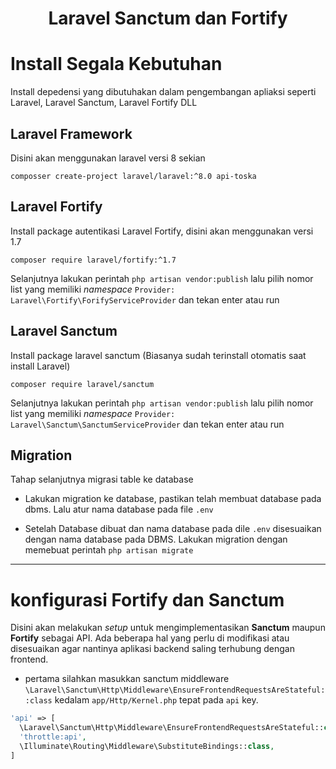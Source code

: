 <h1 align="center"><b>Laravel Sanctum dan Fortify</b></h1>

# Install Segala Kebutuhan

Install depedensi yang dibutuhakan dalam pengembangan apliaksi seperti Laravel, Laravel Sanctum, Laravel Fortify DLL

## Laravel Framework

Disini akan menggunakan laravel versi 8 sekian

`composser create-project laravel/laravel:^8.0 api-toska`

## Laravel Fortify

Install package autentikasi Laravel Fortify, disini akan menggunakan versi 1.7

`composer require laravel/fortify:^1.7`

Selanjutnya lakukan perintah `php artisan vendor:publish` lalu pilih nomor list yang memiliki <i>namespace</i> `Provider: Laravel\Fortify\ForifyServiceProvider` dan tekan enter atau run

## Laravel Sanctum

Install package laravel sanctum (Biasanya sudah terinstall otomatis saat install Laravel)

`composer require laravel/sanctum`

Selanjutnya lakukan perintah `php artisan vendor:publish` lalu pilih nomor list yang memiliki <i>namespace</i> `Provider: Laravel\Sanctum\SanctumServiceProvider` dan tekan enter atau run

## Migration

Tahap selanjutnya migrasi table ke database

-   Lakukan migration ke database, pastikan telah membuat database pada dbms. Lalu atur nama database pada file `.env`

-   Setelah Database dibuat dan nama database pada dile `.env` disesuaikan dengan nama database pada DBMS. Lakukan migration dengan memebuat perintah `php artisan migrate`

<hr>

# konfigurasi Fortify dan Sanctum

Disini akan melakukan _setup_ untuk mengimplementasikan **Sanctum** maupun **Fortify** sebagai API. Ada beberapa hal yang perlu di modifikasi atau disesuaikan agar nantinya aplikasi backend saling terhubung dengan frontend.

-   pertama silahkan masukkan sanctum middleware `\Laravel\Sanctum\Http\Middleware\EnsureFrontendRequestsAreStateful::class` kedalam `app/Http/Kernel.php` tepat pada `api` key.

```php
'api' => [
  \Laravel\Sanctum\Http\Middleware\EnsureFrontendRequestsAreStateful::class,
  'throttle:api',
  \Illuminate\Routing\Middleware\SubstituteBindings::class,
]
```
